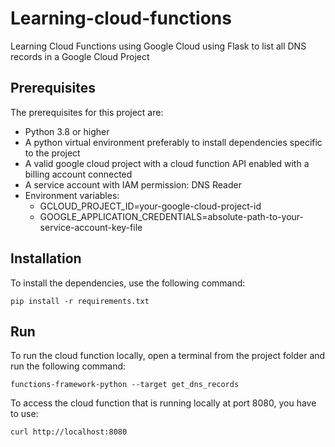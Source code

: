 # Learning-cloud-functions
Learning Cloud Functions using Google Cloud using Flask to list all DNS records in a Google Cloud Project

## Prerequisites
The prerequisites for this project are:

- Python 3.8 or higher
- A python virtual environment preferably to install dependencies specific to the project
- A valid google cloud project with a cloud function API enabled with a billing account connected
- A service account with IAM permission: DNS Reader
- Environment variables:
    - GCLOUD_PROJECT_ID=your-google-cloud-project-id
    - GOOGLE_APPLICATION_CREDENTIALS=absolute-path-to-your-service-account-key-file

## Installation
To install the dependencies, use the following command:

    pip install -r requirements.txt

## Run 
To run the cloud function locally, open a terminal from the project folder and run the following command:

    functions-framework-python --target get_dns_records

To access the cloud function that is running locally at port 8080, you have to use:

    curl http://localhost:8080

